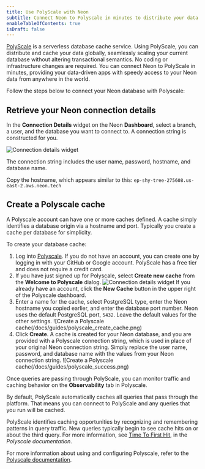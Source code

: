 ```yaml
---
title: Use PolyScale with Neon
subtitle: Connect Neon to Polyscale in minutes to distribute your data globally
enableTableOfContents: true
isDraft: false
---
```


[PolyScale](https://docs.polyscale.ai/) is a serverless database cache service. Using PolyScale, you can distribute and cache your data globally, seamlessly scaling your current database without altering transactional semantics. No coding or infrastructure changes are required. You can connect Neon to PolyScale in minutes, providing your data-driven apps with speedy access to your Neon data from anywhere in the world.

Follow the steps below to connect your Neon database with Polyscale:

## Retrieve your Neon connection details

In the **Connection Details** widget on the Neon **Dashboard**, select a branch, a user, and the database you want to connect to. A connection string is constructed for you.

![Connection details widget](/docs/guides/connection_details.png)

The connection string includes the user name, password, hostname, and database name.

Copy the hostname, which appears similar to this: `ep-shy-tree-275608.us-east-2.aws.neon.tech`

## Create a Polyscale cache

A Polyscale account can have one or more caches defined. A cache simply identifies a database origin via a hostname and port. Typically you create a cache per database for simplicity.

To create your database cache:

1. Log into [Polyscale](https://app.polyscale.ai/signup/). If you do not have an account, you can create one by logging in with your GitHub or Google account. PolyScale has a free tier and does not require a credit card.
2. If you have just signed up for Polyscale, select **Create new cache** from the **Welcome to Polyscale** dialog.
![Connection details widget](/docs/guides/welcome_to_polyscale.png)
If you already have an account, click the **New Cache** button in the upper right of the Polyscale dashboard.
3. Enter a name for the cache, select PostgreSQL type, enter the Neon hostname you copied earlier, and enter the database port number. Neon uses the default PostgreSQL port, `5432`. Leave the default values for the other settings.
![Create a Polyscale cache(/docs/guides/polyscale_create_cache.png)
4. Click **Create**. A cache is created for your Neon database, and you are provided with a Polyscale connection string, which is used in place of your original Neon connection string. Simply replace the user name, password, and database name with the values from your Neon connection string.
![Create a Polyscale cache(/docs/guides/polyscale_success.png)

Once queries are passing through PolyScale, you can monitor traffic and caching behavior on the **Observability** tab in Polyscale.

By default, PolyScale automatically caches all queries that pass through the platform. That means you can connect to PolyScale and any queries that you run will be cached.

PolyScale identifies caching opportunities by recognizing and remembering patterns in query traffic. New queries typically begin to see cache hits on or about the third query. For more information, see [Time To First Hit](https://docs.polyscale.ai/how-does-it-work/#time-to-first-hit-ttfh), in the _Polyscale documentation_.

For more information about using and configuring Polyscale, refer to the [Polyscale documentation](https://docs.polyscale.ai/).
